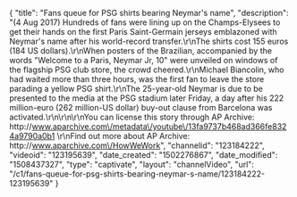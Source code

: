 {
    "title": "Fans queue for PSG shirts bearing Neymar's name",
    "description": "(4 Aug 2017) Hundreds of fans were lining up on the Champs-Elysees to get their hands on the first Paris Saint-Germain jerseys emblazoned with Neymar's name after his world-record transfer.\r\nThe shirts cost 155 euros (184 US dollars).\r\nWhen posters of the Brazilian, accompanied by the words \"Welcome to a Paris, Neymar Jr, 10\" were unveiled on windows of the flagship PSG club store, the crowd cheered.\r\nMichael Biancolin, who had waited more than three hours, was the first fan to leave the store parading a yellow PSG shirt.\r\nThe 25-year-old Neymar is due to be presented to the media at the PSG stadium later Friday, a day after his 222 million-euro (262 million-US dollar) buy-out clause from Barcelona was activated.\r\n\r\n\r\nYou can license this story through AP Archive: http:\/\/www.aparchive.com\/metadata\/youtube\/13fa9737b468ad366fe8324a9790a0b1 \r\nFind out more about AP Archive: http:\/\/www.aparchive.com\/HowWeWork",
    "channelid": "123184222",
    "videoid": "123195639",
    "date_created": "1502276867",
    "date_modified": "1508437327",
    "type": "captivate",
    "layout": "channelVideo",
    "url": "\/c1\/fans-queue-for-psg-shirts-bearing-neymar-s-name\/123184222-123195639"
}